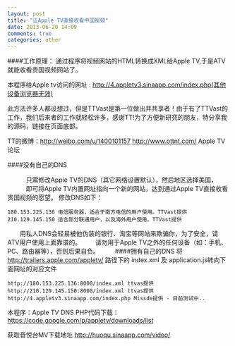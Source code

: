 ```yaml
---
layout: post
title: "让Apple TV直接收看中国视频"
date: 2013-06-20 14:09
comments: true
categories: other
---
```



####工作原理：
通过程序将视频网站的HTML转换成XML给Apple TV,于是ATV就能收看贵国视频网站了。

本程序给Apple tv访问的网址 : http://4.appletv3.sinaapp.com/index.php(其他设备浏览器无效) 

此方法许多人都设想过，但是TTVast是第一位做出并共享者！由于有了TTVast的工作，我们后来者的工作就轻松许多，感谢TT!为了方便新研究的朋友，特分享我的源码，链接在页面底部。

TT的微博：http://weibo.com/u/1400101157
http://www.ottnt.com/ Apple TV论坛 

####没有自己的DNS

　　　只需修改Apple TV的DNS（其它网络设置默认），然后地区选择美国，
　　　即可将Apple TV内置网址指向一个新的网站，达到通过Apple TV直接收看贵国视频的愿望。
修改DNS如下：
```
180.153.225.136 电信服务器，适合于南方电信的用户使用。TTVast提供
210.129.145.150 适合部分联通用户，以及海外用户使用。TTVast提供
```
　　用私人DNS会轻易被他伪装的银行、淘宝等网站来欺骗你，为了安全，请ATV用户使用上面靠谱的。
　　请勿用于Apple TV之外的任何设备（如：手机、PC、路由器等），否则后果自负。
　　
####拥有自己的DNS
将 http://trailers.apple.com/appletv/ 路径下的 index.xml 及 application.js转向下面网址的对应文件
```
http://180.153.225.136:8000/index.xml ttvas提供
http://210.129.145.150:8000/index.xml ttvas提供
http://4.appletv3.sinaapp.com/index.php Missde提供 - 目前测试中..
```

本程序：Apple TV DNS PHP代码下载：
https://code.google.com/p/appletv/downloads/list 

获取音悦台MV下载地址 http://huoqu.sinaapp.com/video/